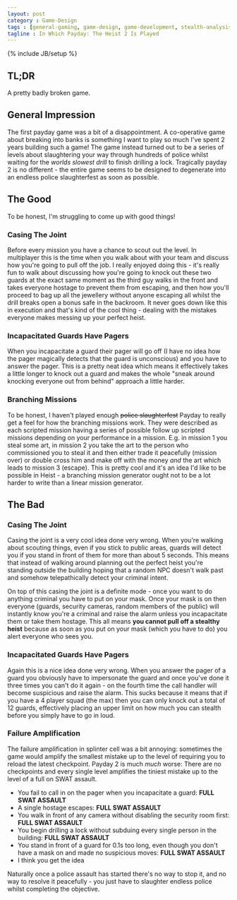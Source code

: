 ```yaml
---
layout: post
category : Game-Design
tags : [general-gaming, game-design, game-development, stealth-analysis-series]
tagline : In Which Payday: The Heist 2 Is Played
---
```

{% include JB/setup %}


## TL;DR

A pretty badly broken game.

## General Impression

The first payday game was a bit of a disappointment. A co-operative game about breaking into banks is something I want to play so much I've spent 2 years building such a game! The game instead turned out to be a series of levels about slaughtering your way through hundreds of police whilst waiting for the _worlds slowest drill_ to finish drilling a lock. Tragically payday 2 is no different - the entire game seems to be designed to degenerate into an endless police slaughterfest as soon as possible.

## The Good

To be honest, I'm struggling to come up with good things!
 
### Casing The Joint

Before every mission you have a chance to scout out the level. In multiplayer this is the time when you walk about with your team and discuss how you're going to pull off the job. I really enjoyed doing this - it's really fun to walk about discussing how you're going to knock out these two guards at the exact same moment as the third guy walks in the front and takes everyone hostage to prevent them from escaping, and then how you'll proceed to bag up all the jewellery without anyone escaping all whilst the drill breaks open a bonus safe in the backroom. It never goes down like this in execution and that's kind of the cool thing - dealing with the mistakes everyone makes messing up your perfect heist.

### Incapacitated Guards Have Pagers

When you incapacitate a guard their pager will go off (I have no idea how the pager magically detects that the guard is unconscious) and you have to answer the pager. This is a pretty neat idea which means it effectively takes a little longer to knock out a guard and makes the whole "sneak around knocking everyone out from behind" approach a little harder.

### Branching Missions

To be honest, I haven't played enough <del>police slaughterfest</del> Payday to really get a feel for how the branching missions work. They were described as each scripted mission having a series of possible follow up scripted missions depending on your performance in a mission. E.g. in mission 1 you steal some art, in mission 2 you take the art to the person who commissioned you to steal it and then either trade it peacefully (mission over) or double cross him and make off with the money *and* the art which leads to mission 3 (escape). This is pretty cool and it's an idea I'd like to be possible in Heist - a branching mission generator ought not to be a lot harder to write than a linear mission generator.

## The Bad

### Casing The Joint

Casing the joint is a very cool idea done very wrong. When you're walking about scouting things, even if you stick to public areas, guards will detect you if you stand in front of them for more than about 5 seconds. This means that instead of walking around planning out the perfect heist you're standing outside the building hoping that a random NPC doesn't walk past and somehow telepathically detect your criminal intent.

On top of this casing the joint is a definite mode - once you want to do anything criminal you have to put on your mask. Once your mask is on then everyone (guards, security cameras, random members of the public) will instantly know you're a criminal and raise the alarm unless you incapacitate them or take them hostage. This all means **you cannot pull off a stealthy heist** because as soon as you put on your mask (which you have to do) you alert everyone who sees you.

### Incapacitated Guards Have Pagers

Again this is a nice idea done very wrong. When you answer the pager of a guard you obviously have to impersonate the guard and once you've done it three times you can't do it again - on the fourth time the call handler will become suspicious and raise the alarm. This sucks because it means that if you have a 4 player squad (the max) then you can only knock out a total of 12 guards, effectively placing an upper limit on how much you can stealth before you simply have to go in loud.

### Failure Amplification

The failure amplification in splinter cell was a bit annoying: sometimes the game would amplify the smallest mistake up to the level of requiring you to reload the latest checkpoint. Payday 2 is much _much_ worse: There are no checkpoints and every single level amplifies the tiniest mistake up to the level of a full on SWAT assault.

- You fail to call in on the pager when you incapacitate a guard: **FULL SWAT ASSAULT**
- A single hostage escapes: **FULL SWAT ASSAULT**
- You walk in front of any camera without disabling the security room first: **FULL SWAT ASSAULT**
- You begin drilling a lock without subduing every single person in the building: **FULL SWAT ASSAULT**
- You stand in front of a guard for 0.1s too long, even though you don't have a mask on and made no suspicious moves: **FULL SWAT ASSAULT**
- I think you get the idea

Naturally once a police assault has started there's no way to stop it, and no way to resolve it peacefully - you just have to slaughter endless police whilst completing the objective.